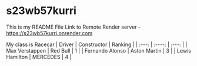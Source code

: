 # s23wb57kurri

This is my README File
Link to Remote Render server - https://s23wb57kurri.onrender.com

My class is Racecar 
| Driver      | Constructor | Ranking     |
| :---:      |    :----:   |         :---: |
| Max Verstappen   | Red Bull       | 1   |
| Fernando Alonso   |  Aston Martin   | 3  |
| Lewis Hamilton   | MERCEDES   | 4  |